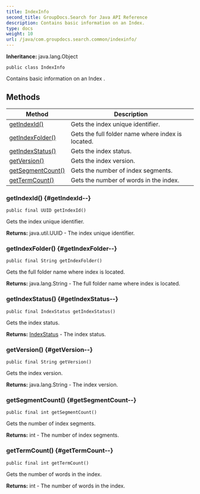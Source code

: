 ```yaml
---
title: IndexInfo
second_title: GroupDocs.Search for Java API Reference
description: Contains basic information on an Index.
type: docs
weight: 10
url: /java/com.groupdocs.search.common/indexinfo/
---
```

**Inheritance:**
java.lang.Object
```
public class IndexInfo
```

Contains basic information on an  Index .
## Methods

| Method | Description |
| --- | --- |
| [getIndexId()](#getIndexId--) | Gets the index unique identifier. |
| [getIndexFolder()](#getIndexFolder--) | Gets the full folder name where index is located. |
| [getIndexStatus()](#getIndexStatus--) | Gets the index status. |
| [getVersion()](#getVersion--) | Gets the index version. |
| [getSegmentCount()](#getSegmentCount--) | Gets the number of index segments. |
| [getTermCount()](#getTermCount--) | Gets the number of words in the index. |
### getIndexId() {#getIndexId--}
```
public final UUID getIndexId()
```


Gets the index unique identifier.

**Returns:**
java.util.UUID - The index unique identifier.
### getIndexFolder() {#getIndexFolder--}
```
public final String getIndexFolder()
```


Gets the full folder name where index is located.

**Returns:**
java.lang.String - The full folder name where index is located.
### getIndexStatus() {#getIndexStatus--}
```
public final IndexStatus getIndexStatus()
```


Gets the index status.

**Returns:**
[IndexStatus](../../com.groupdocs.search.common/indexstatus) - The index status.
### getVersion() {#getVersion--}
```
public final String getVersion()
```


Gets the index version.

**Returns:**
java.lang.String - The index version.
### getSegmentCount() {#getSegmentCount--}
```
public final int getSegmentCount()
```


Gets the number of index segments.

**Returns:**
int - The number of index segments.
### getTermCount() {#getTermCount--}
```
public final int getTermCount()
```


Gets the number of words in the index.

**Returns:**
int - The number of words in the index.
